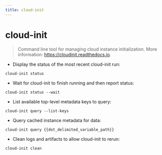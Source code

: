 ```yaml
---
title: cloud-init
---
```

# cloud-init

> Command line tool for managing cloud instance initialization.
> More information: <https://cloudinit.readthedocs.io>.

- Display the status of the most recent cloud-init run:

`cloud-init status`

- Wait for cloud-init to finish running and then report status:

`cloud-init status --wait`

- List available top-level metadata keys to query:

`cloud-init query --list-keys`

- Query cached instance metadata for data:

`cloud-init query {{dot_delimited_variable_path}}`

- Clean logs and artifacts to allow cloud-init to rerun:

`cloud-init clean`
